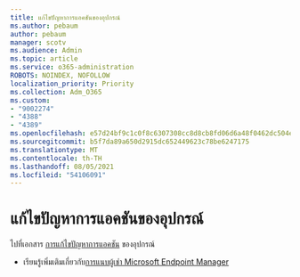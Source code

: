```yaml
---
title: แก้ไขปัญหาการแอคชันของอุปกรณ์
ms.author: pebaum
author: pebaum
manager: scotv
ms.audience: Admin
ms.topic: article
ms.service: o365-administration
ROBOTS: NOINDEX, NOFOLLOW
localization_priority: Priority
ms.collection: Adm_O365
ms.custom:
- "9002274"
- "4388"
- "4389"
ms.openlocfilehash: e57d24bf9c1c0f8c6307308cc8d8cb8fd06d6a48f0462dc504e0f54eb2844718
ms.sourcegitcommit: b5f7da89a650d2915dc652449623c78be6247175
ms.translationtype: MT
ms.contentlocale: th-TH
ms.lasthandoff: 08/05/2021
ms.locfileid: "54106091"
---
```

# <a name="troubleshoot-device-actions"></a>แก้ไขปัญหาการแอคชันของอุปกรณ์

ไปที่เอกสาร [การแก้ไขปัญหาการแอคชัน](https://docs.microsoft.com/configmgr/tenant-attach/technical-reference) ของอุปกรณ์

- เรียนรู้เพิ่มเติมเกี่ยวกับ[การแนบผู้เช่า Microsoft Endpoint Manager](https://docs.microsoft.com/configmgr/tenant-attach/)
